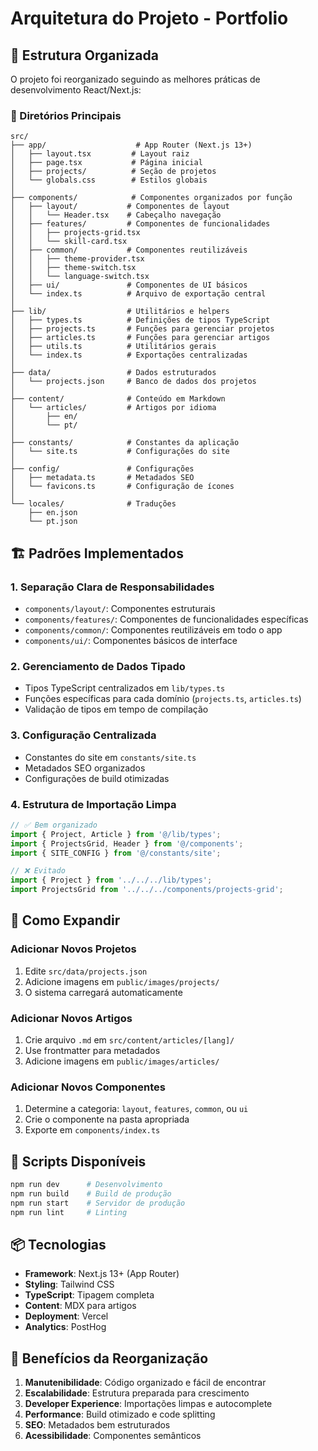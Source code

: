 # Arquitetura do Projeto - Portfolio

## 📁 Estrutura Organizada

O projeto foi reorganizado seguindo as melhores práticas de desenvolvimento React/Next.js:

### 🎯 Diretórios Principais

```
src/
├── app/                    # App Router (Next.js 13+)
│   ├── layout.tsx         # Layout raiz
│   ├── page.tsx           # Página inicial
│   ├── projects/          # Seção de projetos
│   └── globals.css        # Estilos globais
│
├── components/            # Componentes organizados por função
│   ├── layout/           # Componentes de layout
│   │   └── Header.tsx    # Cabeçalho navegação
│   ├── features/         # Componentes de funcionalidades
│   │   ├── projects-grid.tsx
│   │   └── skill-card.tsx
│   ├── common/           # Componentes reutilizáveis
│   │   ├── theme-provider.tsx
│   │   ├── theme-switch.tsx
│   │   └── language-switch.tsx
│   ├── ui/               # Componentes de UI básicos
│   └── index.ts          # Arquivo de exportação central
│
├── lib/                  # Utilitários e helpers
│   ├── types.ts          # Definições de tipos TypeScript
│   ├── projects.ts       # Funções para gerenciar projetos
│   ├── articles.ts       # Funções para gerenciar artigos
│   ├── utils.ts          # Utilitários gerais
│   └── index.ts          # Exportações centralizadas
│
├── data/                 # Dados estruturados
│   └── projects.json     # Banco de dados dos projetos
│
├── content/              # Conteúdo em Markdown
│   └── articles/         # Artigos por idioma
│       ├── en/
│       └── pt/
│
├── constants/            # Constantes da aplicação
│   └── site.ts           # Configurações do site
│
├── config/               # Configurações
│   ├── metadata.ts       # Metadados SEO
│   └── favicons.ts       # Configuração de ícones
│
└── locales/              # Traduções
    ├── en.json
    └── pt.json
```

## 🏗️ Padrões Implementados

### 1. **Separação Clara de Responsabilidades**
- `components/layout/`: Componentes estruturais
- `components/features/`: Componentes de funcionalidades específicas  
- `components/common/`: Componentes reutilizáveis em todo o app
- `components/ui/`: Componentes básicos de interface

### 2. **Gerenciamento de Dados Tipado**
- Tipos TypeScript centralizados em `lib/types.ts`
- Funções específicas para cada domínio (`projects.ts`, `articles.ts`)
- Validação de tipos em tempo de compilação

### 3. **Configuração Centralizada**
- Constantes do site em `constants/site.ts`
- Metadados SEO organizados
- Configurações de build otimizadas

### 4. **Estrutura de Importação Limpa**
```typescript
// ✅ Bem organizado
import { Project, Article } from '@/lib/types';
import { ProjectsGrid, Header } from '@/components';
import { SITE_CONFIG } from '@/constants/site';

// ❌ Evitado
import { Project } from '../../../lib/types';
import ProjectsGrid from '../../../components/projects-grid';
```

## 🔄 Como Expandir

### Adicionar Novos Projetos
1. Edite `src/data/projects.json`
2. Adicione imagens em `public/images/projects/`
3. O sistema carregará automaticamente

### Adicionar Novos Artigos
1. Crie arquivo `.md` em `src/content/articles/[lang]/`
2. Use frontmatter para metadados
3. Adicione imagens em `public/images/articles/`

### Adicionar Novos Componentes
1. Determine a categoria: `layout`, `features`, `common`, ou `ui`
2. Crie o componente na pasta apropriada
3. Exporte em `components/index.ts`

## 🚀 Scripts Disponíveis

```bash
npm run dev      # Desenvolvimento
npm run build    # Build de produção
npm run start    # Servidor de produção
npm run lint     # Linting
```

## 📦 Tecnologias

- **Framework**: Next.js 13+ (App Router)
- **Styling**: Tailwind CSS
- **TypeScript**: Tipagem completa
- **Content**: MDX para artigos
- **Deployment**: Vercel
- **Analytics**: PostHog

## 🎯 Benefícios da Reorganização

1. **Manutenibilidade**: Código organizado e fácil de encontrar
2. **Escalabilidade**: Estrutura preparada para crescimento
3. **Developer Experience**: Importações limpas e autocomplete
4. **Performance**: Build otimizado e code splitting
5. **SEO**: Metadados bem estruturados
6. **Acessibilidade**: Componentes semânticos
